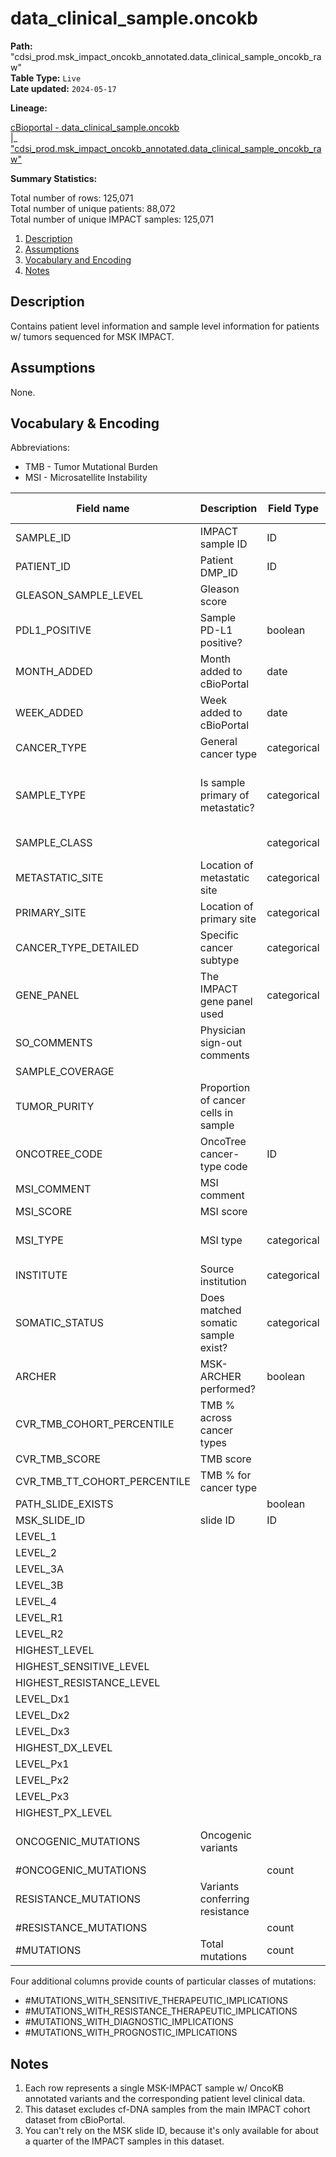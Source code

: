 # data_clinical_sample.oncokb

<b>Path:</b> "cdsi_prod.msk_impact_oncokb_annotated.data_clinical_sample_oncokb_raw" <br/>
<b>Table Type:</b> `Live` <br/>
<b>Late updated:</b> `2024-05-17` <br/>

<b>Lineage:</b> 

[cBioportal - data_clinical_sample.oncokb](https://github.mskcc.org/cdsi/oncokb-annotated-msk-impact/blob/main/data_clinical_sample.oncokb.txt.gz) <br/>
|_ ["cdsi_prod.msk_impact_oncokb_annotated.data_clinical_sample_oncokb_raw"](https://msk-mode-prod.cloud.databricks.com/explore/data/cdsi_prod/msk_impact_oncokb_annotated/data_clinical_sample_oncokb_raw) <br/>

<b>Summary Statistics:</b>

Total number of rows: 125,071 <br/>
Total number of unique patients: 88,072 <br/>
Total number of unique IMPACT samples: 125,071 <br/>


1. [Description](#description)
2. [Assumptions](#assumptions)
3. [Vocabulary and Encoding](#vocabulary)
4. [Notes](#notes)


## Description <a name="description"></a>

Contains patient level information and sample level information for patients w/ tumors sequenced for MSK IMPACT.

## Assumptions <a name="assumptions"></a>

None. 

## Vocabulary & Encoding <a name="vocabulary"></a>

Abbreviations:
* TMB - Tumor Mutational Burden
* MSI - Microsatellite Instability

| **Field name** | **Description** | **Field Type** | **Data Type** | **Format** |
|---|---|---|---|---|
| SAMPLE_ID | IMPACT sample ID | ID | string | |
| PATIENT_ID | Patient DMP_ID | ID | string | |
| GLEASON_SAMPLE_LEVEL | Gleason score | | string | '0', '1', ... '9' |
| PDL1_POSITIVE | Sample PD-L1 positive? | boolean | string | 'Yes', 'No', or '' |
| MONTH_ADDED | Month added to cBioPortal | date | string | YYYY/MM |
| WEEK_ADDED | Week added to cBioPortal | date | string | YYYY 'Wk.' # |
| CANCER_TYPE | General cancer type | categorical | string | |
| SAMPLE_TYPE | Is sample primary of metastatic? | categorical | string | 'Primary', 'Metastasis', 'Unknowm', 'Local Recurrence' |
| SAMPLE_CLASS | | categorical | string | 'cfDNA', 'Tumor'|
| METASTATIC_SITE | Location of metastatic site | categorical | string | |
| PRIMARY_SITE | Location of primary site | categorical | string | |
| CANCER_TYPE_DETAILED | Specific cancer subtype | categorical | string | |
| GENE_PANEL | The IMPACT gene panel used | categorical | string | IMPACT341, IMPACT410, etc.|
| SO_COMMENTS | Physician sign-out comments | | string | |
| SAMPLE_COVERAGE | | | string | |
| TUMOR_PURITY | Proportion of cancer cells in sample | | string | |
| ONCOTREE_CODE | OncoTree cancer-type code | ID | string | |
| MSI_COMMENT | MSI comment | | string | |
| MSI_SCORE | MSI score | | string | |
| MSI_TYPE | MSI type | categorical | string | Stable, Instable, or Indeterminate |
| INSTITUTE | Source institution | categorical | string | MSKCC, etc. |
| SOMATIC_STATUS | Does matched somatic sample exist? | categorical | string | Matched, Unmatched |
| ARCHER | MSK-ARCHER performed? | boolean | string | 'YES', 'NO' |
| CVR_TMB_COHORT_PERCENTILE | TMB % across cancer types | | string | |
| CVR_TMB_SCORE | TMB score | | string | |
| CVR_TMB_TT_COHORT_PERCENTILE | TMB % for cancer type | | string | |
| PATH_SLIDE_EXISTS | | boolean | string | YES, NO |
| MSK_SLIDE_ID | slide ID | ID | string | |
| LEVEL_1 | | | string | |
| LEVEL_2 | | | string | |
| LEVEL_3A | | | string | |
| LEVEL_3B | | | string | |
| LEVEL_4 | | | string | |
| LEVEL_R1 | | | string | |
| LEVEL_R2 | | | string | |
| HIGHEST_LEVEL | | | string | |
| HIGHEST_SENSITIVE_LEVEL | | | string | |
| HIGHEST_RESISTANCE_LEVEL | | | string | |
| LEVEL_Dx1 | | | string | |
| LEVEL_Dx2 | | | string | |
| LEVEL_Dx3 | | | string | |
| HIGHEST_DX_LEVEL | | | string | |
| LEVEL_Px1 | | | string | |
| LEVEL_Px2 | | | string | |
| LEVEL_Px3 | | | string | |
| HIGHEST_PX_LEVEL | | | string | |
| ONCOGENIC_MUTATIONS | Oncogenic variants | | string | semi-colon separated list of variants |
| #ONCOGENIC_MUTATIONS | | count | string | number |
| RESISTANCE_MUTATIONS | Variants conferring resistance| | string | semi-colon separated list of variants |
| #RESISTANCE_MUTATIONS | | count | string | number |
| #MUTATIONS | Total mutations | count | string | number |

Four additional columns provide counts of particular classes of mutations:

* #MUTATIONS_WITH_SENSITIVE_THERAPEUTIC_IMPLICATIONS
* #MUTATIONS_WITH_RESISTANCE_THERAPEUTIC_IMPLICATIONS
* #MUTATIONS_WITH_DIAGNOSTIC_IMPLICATIONS
* #MUTATIONS_WITH_PROGNOSTIC_IMPLICATIONS

## Notes <a name="notes"></a>

1. Each row represents a single MSK-IMPACT sample w/ OncoKB annotated variants and the corresponding patient level clinical data.
2. This dataset excludes cf-DNA samples from the main IMPACT cohort dataset from cBioPortal.
3. You can't rely on the MSK slide ID, because it's only available for about a quarter of the IMPACT samples in this dataset.


